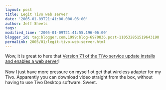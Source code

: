 ```yaml
---
layout: post
title: Legit Tivo web server
date: '2005-01-09T21:41:00.000-06:00'
author: Jeff Sheets
tags:
modified_time: '2005-01-09T21:41:55.196-06:00'
blogger_id: tag:blogger.com,1999:blog-6970836.post-110532851519643190
permalink: 2005/01/legit-tivo-web-server.html
---
```


Wow, it is great to here that <a
      href="http://www.oreillynet.com/pub/wlg/6175">Version 7.1 of the TiVo service update
      installs and enables a web server</a>!
      <br />
      <br />Now I just have more pressure on myself ot get that wireless adapter for my Tivo.
      Apparently you can download video straight from the box, without having to use Tivo Desktop
      software. Sweet.